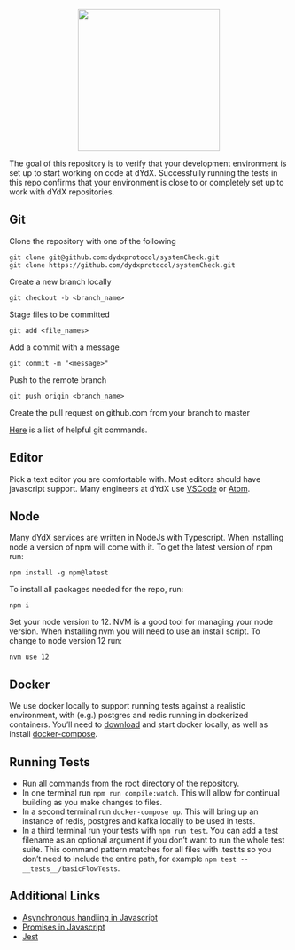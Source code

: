 <p align='center'><img src='https://dydx.exchange/logo.svg' width='256' /></p>

The goal of this repository is to verify that your development environment is set up to start working on code at dYdX. Successfully running the tests in this repo confirms that your environment is close to or completely set up to work with dYdX repositories.

## Git
Clone the repository with one of the following
```
git clone git@github.com:dydxprotocol/systemCheck.git
git clone https://github.com/dydxprotocol/systemCheck.git
```

Create a new branch locally

`git checkout -b <branch_name>`

Stage files to be committed

`git add <file_names>`

Add a commit with a message

`git commit -m "<message>"`

Push to the remote branch

`git push origin <branch_name>`

Create the pull request on github.com from your branch to master

[Here](http://guides.beanstalkapp.com/version-control/common-git-commands.html) is a list of helpful git commands.

## Editor

Pick a text editor you are comfortable with. Most editors should have javascript support. Many engineers at dYdX use [VSCode](https://code.visualstudio.com) or [Atom](https://atom.io).

## Node

Many dYdX services are written in NodeJs with Typescript. When installing node a version of npm will come with it. To get the latest version of npm run:

```npm install -g npm@latest```

To install all packages needed for the repo, run:

```npm i```

Set your node version to 12. NVM is a good tool for managing your node version. When installing nvm you will need to use an install script. To change to node version 12 run:

```nvm use 12```

## Docker

We use docker locally to support running tests against a realistic environment, with (e.g.) postgres and redis running in dockerized containers. You’ll need to [download](https://www.docker.com/get-started) and start docker locally, as well as install [docker-compose](https://docs.docker.com/compose/install).

## Running Tests

* Run all commands from the root directory of the repository.
* In one terminal run `npm run compile:watch`. This will allow for continual building as you make changes to files.
* In a second terminal run `docker-compose up`. This will bring up an instance of redis, postgres and kafka locally to be used in tests.
* In a third terminal run your tests with `npm run test`. You can add a test filename as an optional argument if you don’t want to run the whole test suite. This command pattern matches for all files with .test.ts so you don’t need to include the entire path, for example `npm test -- __tests__/basicFlowTests`.

## Additional Links

* [Asynchronous handling in Javascript](https://developer.mozilla.org/en-US/docs/Web/JavaScript/Reference/Statements/async_function)
* [Promises in Javascript](https://developer.mozilla.org/en-US/docs/Web/JavaScript/Reference/Global_Objects/Promise)
* [Jest](https://jestjs.io/docs/api)
